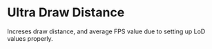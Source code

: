 # Ultra Draw Distance
Increses draw distance, and average FPS value due to setting up LoD values properly.
